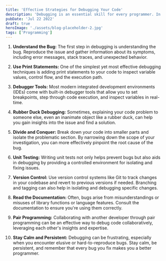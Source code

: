 ```yaml
---
title: 'Effective Strategies for Debugging Your Code'
description: 'Debugging is an essential skill for every programmer. In this blog post, well discuss effective strategies and techniques for identifying and fixing bugs in your code, helping you become a more proficient and confident developer.'
pubDate: 'Jul 22 2022'
draft: true
heroImage: './assets/blog-placeholder-2.jpg'
tags: ['Programming']
---
```


1. **Understand the Bug:** The first step in debugging is understanding the bug. Reproduce the issue and gather
   information about its symptoms, including error messages, stack traces, and unexpected behavior.

2. **Use Print Statements:** One of the simplest yet most effective debugging techniques is adding print statements to
   your code to inspect variable values, control flow, and the execution path.

3. **Debugger Tools:** Most modern integrated development environments (IDEs) come with built-in debugger tools that
   allow you to set breakpoints, step through code execution, and inspect variables in real-time.

4. **Rubber Duck Debugging:** Sometimes, explaining your code problem to someone else, even an inanimate object like a
   rubber duck, can help you gain insights into the issue and find a solution.

5. **Divide and Conquer:** Break down your code into smaller parts and isolate the problematic section. By narrowing
   down the scope of your investigation, you can more effectively pinpoint the root cause of the bug.

6. **Unit Testing:** Writing unit tests not only helps prevent bugs but also aids in debugging by providing a controlled
   environment for isolating and fixing issues.

7. **Version Control:** Use version control systems like Git to track changes in your codebase and revert to previous
   versions if needed. Branching and tagging can also help in isolating and debugging specific changes.

8. **Read the Documentation:** Often, bugs arise from misunderstandings or misuses of library functions or language
   features. Consult the documentation to ensure you're using them correctly.

9. **Pair Programming:** Collaborating with another developer through pair programming can be an effective way to debug
   code collaboratively, leveraging each other's insights and expertise.

10. **Stay Calm and Persistent:** Debugging can be frustrating, especially when you encounter elusive or
    hard-to-reproduce bugs. Stay calm, be persistent, and remember that every bug you fix makes you a better programmer.
